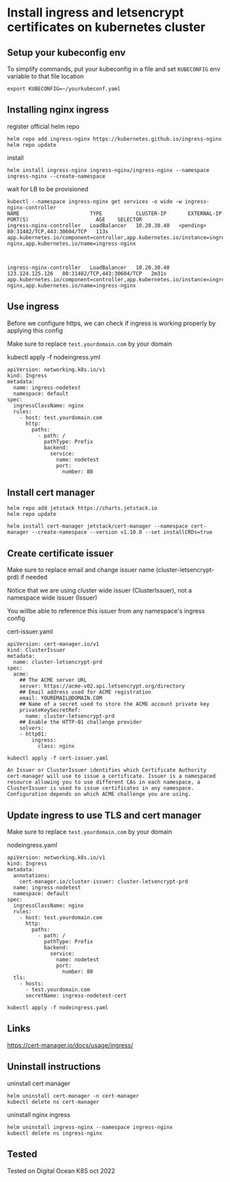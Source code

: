 # Install ingress and letsencrypt certificates on kubernetes cluster


## Setup your kubeconfig env

To simplify commands, put your kubeconfig in a file and set `KUBECONFIG` env variable to that file location

```
export KUBECONFIG=~/yourkubeconf.yaml
```

## Installing nginx ingress

register official helm repo

```
helm repo add ingress-nginx https://kubernetes.github.io/ingress-nginx
helm repo update
```

install

```
helm install ingress-nginx ingress-nginx/ingress-nginx --namespace ingress-nginx --create-namespace
```

wait for LB to be provisioned

```
kubectl --namespace ingress-nginx get services -o wide -w ingress-nginx-controller
NAME                       TYPE           CLUSTER-IP       EXTERNAL-IP   PORT(S)                      AGE    SELECTOR
ingress-nginx-controller   LoadBalancer   10.20.30.40   <pending>     80:31482/TCP,443:30604/TCP   113s   app.kubernetes.io/component=controller,app.kubernetes.io/instance=ingress-nginx,app.kubernetes.io/name=ingress-nginx



ingress-nginx-controller   LoadBalancer   10.20.30.40   123.124.125.126   80:31482/TCP,443:30604/TCP   2m31s   app.kubernetes.io/component=controller,app.kubernetes.io/instance=ingress-nginx,app.kubernetes.io/name=ingress-nginx

```


## Use ingress

Before we configure https, we can check if ingress is working properly by applying this config

Make sure to replace `test.yourdomain.com` by your domain

kubectl apply -f nodeingress.yml

```
apiVersion: networking.k8s.io/v1
kind: Ingress
metadata:
  name: ingress-nodetest
  namespace: default
spec:
  ingressClassName: nginx
  rules:
    - host: test.yourdomain.com
      http:
        paths:
          - path: /
            pathType: Prefix
            backend:
              service:
                name: nodetest
                port:
                  number: 80
```


## Install cert manager

```
helm repo add jetstack https://charts.jetstack.io
helm repo update
```

```
helm install cert-manager jetstack/cert-manager --namespace cert-manager --create-namespace --version v1.10.0 --set installCRDs=true
```


## Create certificate issuer


Make sure to replace email and change issuer name (cluster-letsencrypt-prd) if needed

Notice that we are using cluster wide issuer (ClusterIssuer), not a namespace wide issuer (Issuer)

You willbe able to reference this issuer from any namespace's ingress config

cert-issuer.yaml

```
apiVersion: cert-manager.io/v1
kind: ClusterIssuer
metadata:
  name: cluster-letsencrypt-prd
spec:
  acme:
    ## The ACME server URL
    server: https://acme-v02.api.letsencrypt.org/directory
    ## Email address used for ACME registration
    email: YOUREMAIL@DOMAIN.COM
    ## Name of a secret used to store the ACME account private key
    privateKeySecretRef:
      name: cluster-letsencrypt-prd
    ## Enable the HTTP-01 challenge provider
    solvers:
    - http01:
        ingress:
          class: nginx
```

```
kubectl apply -f cert-issuer.yaml
```


```
An Issuer or ClusterIssuer identifies which Certificate Authority cert-manager will use to issue a certificate. Issuer is a namespaced resource allowing you to use different CAs in each namespace, a ClusterIssuer is used to issue certificates in any namespace. Configuration depends on which ACME challenge you are using.
```


## Update ingress to use TLS and cert manager

Make sure to replace `test.yourdomain.com` by your domain


nodeingress.yaml
```
apiVersion: networking.k8s.io/v1
kind: Ingress
metadata:
  annotations:
    cert-manager.io/cluster-issuer: cluster-letsencrypt-prd
  name: ingress-nodetest
  namespace: default
spec:
  ingressClassName: nginx
  rules:
    - host: test.yourdomain.com
      http:
        paths:
          - path: /
            pathType: Prefix
            backend:
              service:
                name: nodetest
                port:
                  number: 80
  tls:
    - hosts:
      - test.yourdomain.com
      secretName: ingress-nodetest-cert
```

```
kubectl apply -f nodeingress.yaml
```


## Links

https://cert-manager.io/docs/usage/ingress/




## Uninstall instructions

uninstall cert manager

```
helm uninstall cert-manager -n cert-manager
kubectl delete ns cert-manager
```

uninstall nginx ingress

```
helm uninstall ingress-nginx --namespace ingress-nginx
kubectl delete ns ingress-nginx
```

## Tested

Tested on Digital Ocean K8S oct 2022

